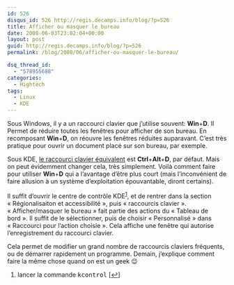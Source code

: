 ```yaml
---
id: 526
disqus_id: 526 http://regis.decamps.info/blog/?p=526
title: Afficher ou masquer le bureau
date: 2008-06-03T23:02:04+00:00
layout: post
guid: http://regis.decamps.info/blog/?p=526
permalink: /blog/2008/06/afficher-ou-masquer-le-bureau/

dsq_thread_id:
  - "578955688"
categories:
  - Hightech
tags:
  - Linux
  - KDE
---
```

Sous Windows, il y a un raccourci clavier que j’utilise souvent: **Win**+**D**. Il Permet de réduire toutes les fenêtres pour afficher de son bureau. En recomposant **Win**+**D**, on réouvre les fenêtres réduites auparavant. C’est très pratique pour ouvrir un document placé sur son bureau, par exemple.

Sous KDE, [le raccourci clavier équivalent](http://www.novell.com/coolsolutions/tip/2289.html) est **Ctrl**+**Alt**+**D**, par défaut. Mais on peut évidemment changer cela, très simplement. Voilà comment faire pour utiliser **Win**+**D** qui a l’avantage d’être plus court (mais l’inconvénient de faire allusion à un système d’exploitation épouvantable, diront certains). <!--more-->

Il suffit d’ouvrir le centre de contrôle KDE<sup><a href="#footnote_0_526" id="identifier_0_526" class="footnote-link footnote-identifier-link" title="lancer la commande kcontrol">1</a></sup>, et de rentrer dans la section « Régionalisaiton et accessibilité », puis « raccourcis clavier ». « Afficher/masquer le bureau » fait partie des actions du « Tableau de bord ». Il suffit de le sélectionner, puis de choisir « Personnalisé » dans « Raccourci pour l’action choisie ». Cela affiche une fenêtre qui autorise l’enregistrement du raccourci clavier.

Cela permet de modifier un grand nombre de raccourcis claviers fréquents, ou de démarrer rapidement un programme. Demain, j’explique comment faire la même chose quand on est un geek 😉

<ol class="footnotes">
  <li id="footnote_0_526" class="footnote">
    lancer la commande <tt>kcontrol</tt> [<a href="#identifier_0_526" class="footnote-link footnote-back-link">&#8617;</a>]
  </li>
</ol>
